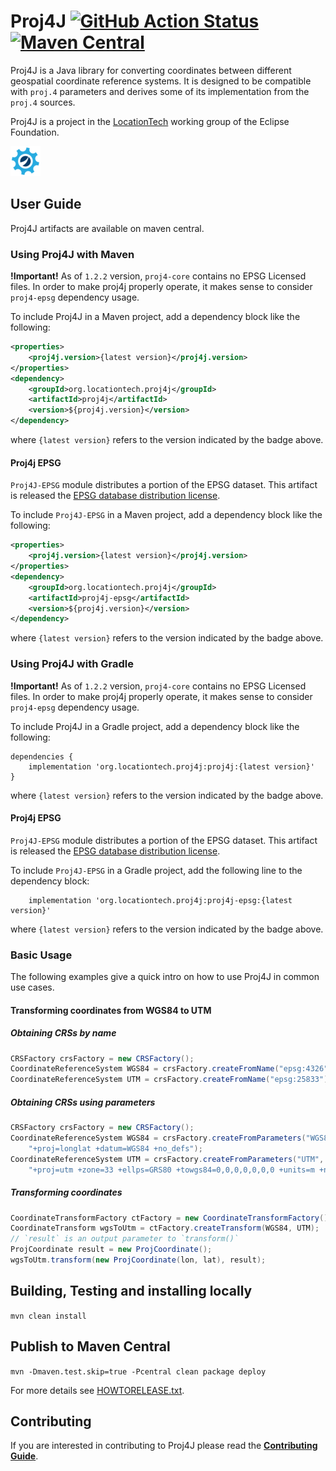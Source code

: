 # Proj4J [![GitHub Action Status](https://github.com/locationtech/proj4j/workflows/CI/badge.svg)](https://github.com/locationtech/proj4j/actions) [![Maven Central](https://img.shields.io/maven-central/v/org.locationtech.proj4j/proj4j)](https://search.maven.org/search?q=g:org.locationtech.proj4j%20AND%20a:proj4j)

Proj4J is a Java library for converting coordinates between different geospatial coordinate reference systems.
It is designed to be compatible with `proj.4` parameters and derives some of its implementation from the `proj.4` sources.

Proj4J is a project in the [LocationTech](http://www.locationtech.org) working group of the Eclipse Foundation.

![LocationTech](locationtech_mark.png) 

## User Guide

Proj4J artifacts are available on maven central.

### Using Proj4J with Maven

**!Important!** As of `1.2.2` version, `proj4-core` contains no EPSG Licensed files. 
In order to make proj4j properly operate, it makes sense to consider `proj4-epsg` dependency usage.

To include Proj4J in a Maven project, add a dependency block like the following:
```xml
<properties>
    <proj4j.version>{latest version}</proj4j.version>
</properties>
<dependency>
    <groupId>org.locationtech.proj4j</groupId>
    <artifactId>proj4j</artifactId>
    <version>${proj4j.version}</version>
</dependency>
```
where `{latest version}` refers to the version indicated by the badge above.

#### Proj4j EPSG

`Proj4J-EPSG` module distributes a portion of the EPSG dataset. This artifact is released the [EPSG database distribution license](https://raw.githubusercontent.com/locationtech/proj4j/master/LICENSE.EPSG).

To include `Proj4J-EPSG` in a Maven project, add a dependency block like the following:
```xml
<properties>
    <proj4j.version>{latest version}</proj4j.version>
</properties>
<dependency>
    <groupId>org.locationtech.proj4j</groupId>
    <artifactId>proj4j-epsg</artifactId>
    <version>${proj4j.version}</version>
</dependency>
```
where `{latest version}` refers to the version indicated by the badge above.

### Using Proj4J with Gradle

**!Important!** As of `1.2.2` version, `proj4-core` contains no EPSG Licensed files. 
In order to make proj4j properly operate, it makes sense to consider `proj4-epsg` dependency usage.

To include Proj4J in a Gradle project, add a dependency block like the following:

```
dependencies {
    implementation 'org.locationtech.proj4j:proj4j:{latest version}'
}
```
where `{latest version}` refers to the version indicated by the badge above.

#### Proj4j EPSG

`Proj4J-EPSG` module distributes a portion of the EPSG dataset. This artifact is released the [EPSG database distribution license](https://raw.githubusercontent.com/locationtech/proj4j/master/LICENSE.EPSG).

To include `Proj4J-EPSG` in a Gradle project, add the following line to the dependency block:

```
    implementation 'org.locationtech.proj4j:proj4j-epsg:{latest version}'
```
where `{latest version}` refers to the version indicated by the badge above.

### Basic Usage

The following examples give a quick intro on how to use Proj4J in common
use cases.

#### Transforming coordinates from WGS84 to UTM

##### Obtaining CRSs by name

```Java
CRSFactory crsFactory = new CRSFactory();
CoordinateReferenceSystem WGS84 = crsFactory.createFromName("epsg:4326");
CoordinateReferenceSystem UTM = crsFactory.createFromName("epsg:25833");
```

##### Obtaining CRSs using parameters

```Java
CRSFactory crsFactory = new CRSFactory();
CoordinateReferenceSystem WGS84 = crsFactory.createFromParameters("WGS84",
    "+proj=longlat +datum=WGS84 +no_defs");
CoordinateReferenceSystem UTM = crsFactory.createFromParameters("UTM",
    "+proj=utm +zone=33 +ellps=GRS80 +towgs84=0,0,0,0,0,0,0 +units=m +no_defs");
```

##### Transforming coordinates

```Java
CoordinateTransformFactory ctFactory = new CoordinateTransformFactory();
CoordinateTransform wgsToUtm = ctFactory.createTransform(WGS84, UTM);
// `result` is an output parameter to `transform()`
ProjCoordinate result = new ProjCoordinate();
wgsToUtm.transform(new ProjCoordinate(lon, lat), result);
```

## Building, Testing and installing locally

`mvn clean install`

## Publish to Maven Central

`mvn -Dmaven.test.skip=true -Pcentral clean package deploy`

For more details see [HOWTORELEASE.txt](./HOWTORELEASE.txt).

## Contributing

If you are interested in contributing to Proj4J please read the [**Contributing Guide**](CONTRIBUTING.md).
